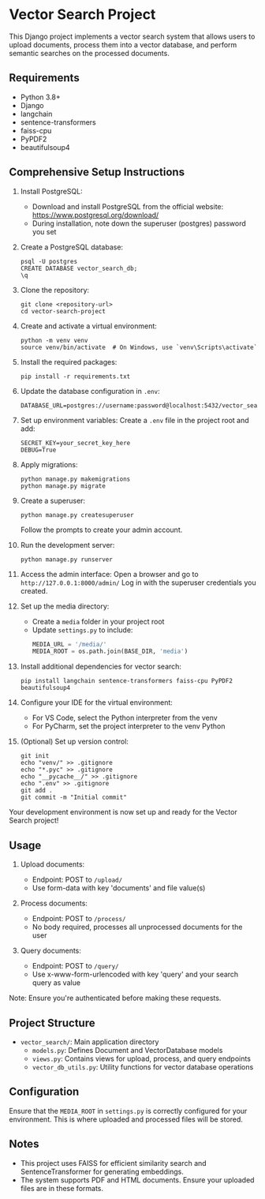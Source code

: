 # Vector Search Project

This Django project implements a vector search system that allows users to upload documents, process them into a vector database, and perform semantic searches on the processed documents.

## Requirements

- Python 3.8+
- Django
- langchain
- sentence-transformers
- faiss-cpu
- PyPDF2
- beautifulsoup4

## Comprehensive Setup Instructions

1. Install PostgreSQL:
   - Download and install PostgreSQL from the official website: https://www.postgresql.org/download/
   - During installation, note down the superuser (postgres) password you set

2. Create a PostgreSQL database:
   ```
   psql -U postgres
   CREATE DATABASE vector_search_db;
   \q
   ```

3. Clone the repository:
   ```
   git clone <repository-url>
   cd vector-search-project
   ```

4. Create and activate a virtual environment:
   ```
   python -m venv venv
   source venv/bin/activate  # On Windows, use `venv\Scripts\activate`
   ```

5. Install the required packages:
   ```
   pip install -r requirements.txt
   ```

6. Update the database configuration in `.env`:
   ```
   DATABASE_URL=postgres://username:password@localhost:5432/vector_search_db
   ```

7. Set up environment variables:
   Create a `.env` file in the project root and add:
   ```
   SECRET_KEY=your_secret_key_here
   DEBUG=True
   ```

8. Apply migrations:
   ```
   python manage.py makemigrations
   python manage.py migrate
   ```

9. Create a superuser:
   ```
   python manage.py createsuperuser
   ```
   Follow the prompts to create your admin account.

10. Run the development server:
    ```
    python manage.py runserver
    ```

11. Access the admin interface:
    Open a browser and go to `http://127.0.0.1:8000/admin/`
    Log in with the superuser credentials you created.

12. Set up the media directory:
    - Create a `media` folder in your project root
    - Update `settings.py` to include:
      ```python
      MEDIA_URL = '/media/'
      MEDIA_ROOT = os.path.join(BASE_DIR, 'media')
      ```

13. Install additional dependencies for vector search:
    ```
    pip install langchain sentence-transformers faiss-cpu PyPDF2 beautifulsoup4
    ```

14. Configure your IDE for the virtual environment:
    - For VS Code, select the Python interpreter from the venv
    - For PyCharm, set the project interpreter to the venv Python

15. (Optional) Set up version control:
    ```
    git init
    echo "venv/" >> .gitignore
    echo "*.pyc" >> .gitignore
    echo "__pycache__/" >> .gitignore
    echo ".env" >> .gitignore
    git add .
    git commit -m "Initial commit"
    ```

Your development environment is now set up and ready for the Vector Search project!

## Usage

1. Upload documents: 
   - Endpoint: POST to `/upload/`
   - Use form-data with key 'documents' and file value(s)

2. Process documents: 
   - Endpoint: POST to `/process/`
   - No body required, processes all unprocessed documents for the user

3. Query documents: 
   - Endpoint: POST to `/query/`
   - Use x-www-form-urlencoded with key 'query' and your search query as value

Note: Ensure you're authenticated before making these requests.

## Project Structure

- `vector_search/`: Main application directory
  - `models.py`: Defines Document and VectorDatabase models
  - `views.py`: Contains views for upload, process, and query endpoints
  - `vector_db_utils.py`: Utility functions for vector database operations

## Configuration

Ensure that the `MEDIA_ROOT` in `settings.py` is correctly configured for your environment. This is where uploaded and processed files will be stored.

## Notes

- This project uses FAISS for efficient similarity search and SentenceTransformer for generating embeddings.
- The system supports PDF and HTML documents. Ensure your uploaded files are in these formats.